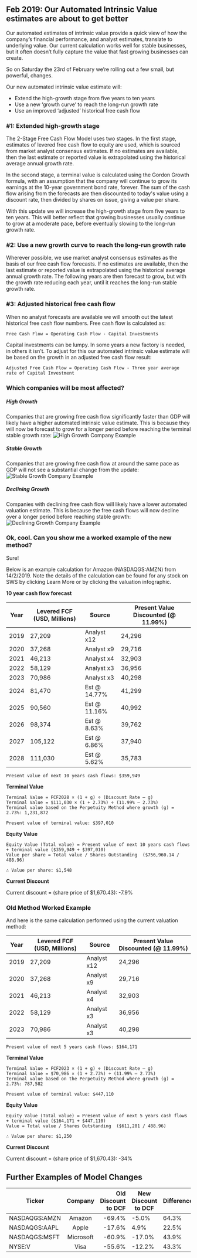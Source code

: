 ## Feb 2019: Our Automated Intrinsic Value estimates are about to get better

Our automated estimates of intrinsic value provide a quick view of how the company’s financial performance, and analyst estimates, translate to underlying value. Our current calculation works well for stable businesses, but it often doesn’t fully capture the value that fast growing businesses can create. 

So on Saturday the 23rd of February we’re rolling out a few small, but powerful, changes. 

Our new automated intrinsic value estimate will:

*  Extend the high-growth stage from five years to ten years
*  Use a new ‘growth curve’ to reach the long-run growth rate
*  Use an improved ‘adjusted’ historical free cash flow 

### #1: Extended high-growth stage

The 2-Stage Free Cash Flow Model uses two stages. In the first stage, estimates of levered free cash flow to equity are used, which is sourced from market analyst consensus estimates. If no estimates are available, then the last estimate or reported value is extrapolated using the historical average annual growth rate.

In the second stage, a terminal value is calculated using the Gordon Growth formula, with an assumption that the company will continue to grow its earnings at the 10-year government bond rate, forever. The sum of the cash flow arising from the forecasts are then discounted to today's value using a discount rate, then divided by shares on issue, giving a value per share.

With this update we will increase the high-growth stage from five years to ten years. This will better reflect that growing businesses usually continue to grow at a moderate pace, before eventually slowing to the long-run growth rate.

### #2: Use a new growth curve to reach the long-run growth rate

Wherever possible, we use market analyst consensus estimates as the basis of our free cash flow forecasts. If no estimates are available, then the last estimate or reported value is extrapolated using the historical average annual growth rate. The following years are then forecast to grow, but with the growth rate reducing each year, until it reaches the long-run stable growth rate. 



### #3: Adjusted historical free cash flow

When no analyst forecasts are available we will smooth out the latest historical free cash flow numbers. Free cash flow is calculated as:

    Free Cash Flow = Operating Cash Flow - Capital Investments

Capital investments can be lumpy. In some years a new factory is needed, in others it isn’t. To adjust for this our automated intrinsic value estimate will be based on the growth in an adjusted free cash flow result:

    Adjusted Free Cash Flow = Operating Cash Flow - Three year average rate of Capital Investment



### Which companies will be most affected?

##### High Growth

Companies that are growing free cash flow significantly faster than GDP will likely have a higher automated intrinsic value estimate. This is because they will now be forecast to grow for a longer period before reaching the terminal stable growth rate:
![High Growth Company Example](https://simplywall.st/build/images/landing/dcf-high-growth.png "High Growth Company Example")

##### Stable Growth

Companies that are growing free cash flow at around the same pace as GDP will not see a substantial change from the update: 
![Stable Growth Company Example](https://simplywall.st/build/images/landing/dcf-stable-growth.png "Stable Growth Company Example")

##### Declining Growth

Companies with declining free cash flow will likely have a lower automated valuation estimate. This is because the free cash flows will now decline over a longer period before reaching stable growth:
![Declining Growth Company Example](https://simplywall.st/build/images/landing/dcf-decline-growth.png "Declining Growth Company Example")

### Ok, cool. Can you show me a worked example of the new method?

Sure!

Below is an example calculation for Amazon (NASDAQGS:AMZN) from 14/2/2019. Note the details of the calculation can be found for any stock on SWS by clicking Learn More or by clicking the valuation infographic.

**10 year cash flow forecast**

| Year | Levered FCF (USD, Millions) | Source | Present Value Discounted (@ 11.99%) | 
| ---- | ---- | ---- | ---- |
| 2019 | 27,209 | Analyst x12 | 24,296 |
| 2020 | 37,268 | Analyst x9 | 29,716 |
| 2021 | 46,213 | Analyst x4 | 32,903 |
| 2022 | 58,129 | Analyst x3 | 36,956 |
| 2023 | 70,986 | Analyst x3 | 40,298 |
| 2024 | 81,470 | Est @ 14.77% | 41,299 |
| 2025 | 90,560 | Est @ 11.16% | 40,992 |
| 2026 | 98,374 | Est @ 8.63% | 39,762 |
| 2027 | 105,122 | Est @ 6.86% | 37,940 |
| 2028 | 111,030 | Est @ 5.62% | 35,783 |

    Present value of next 10 years cash flows: $359,949

**Terminal Value**

    Terminal Value = FCF2028 × (1 + g) ÷ (Discount Rate – g)
    Terminal Value = $111,030 × (1 + 2.73%) ÷ (11.99% – 2.73%)
    Terminal value based on the Perpetuity Method where growth (g) = 2.73%: 1,231,872

    Present value of terminal value: $397,010

**Equity Value**

    Equity Value (Total value) = Present value of next 10 years cash flows + terminal value ($359,949 + $397,010)
    Value per share = Total value / Shares Outstanding  ($756,960.14 / 488.96)

    ∴ Value per share: $1,548

**Current Discount**

Current discount = (share price of $1,670.43): -7.9%

### Old Method Worked Example

And here is the same calculation performed using the current valuation method:

| Year | Levered FCF (USD, Millions) | Source | Present Value Discounted (@ 11.99%) | 
| ---- | ---- | ---- | ---- |
| 2019 | 27,209 | Analyst x12 | 24,296 |
| 2020 | 37,268 | Analyst x9 | 29,716 |
| 2021 | 46,213 | Analyst x4 | 32,903 |
| 2022 | 58,129 | Analyst x3 | 36,956 |
| 2023 | 70,986 | Analyst x3 | 40,298 |

    Present value of next 5 years cash flows: $164,171

**Terminal Value**

    Terminal Value = FCF2023 × (1 + g) ÷ (Discount Rate – g)
    Terminal Value = $70,986 × (1 + 2.73%) ÷ (11.99% – 2.73%)
    Terminal value based on the Perpetuity Method where growth (g) = 2.73%: 787,582

    Present value of terminal value: $447,110

**Equity Value**

    Equity Value (Total value) = Present value of next 5 years cash flows + terminal value ($164,171 + $447,110)
    Value = Total value / Shares Outstanding  ($611,281 / 488.96)

    ∴ Value per share: $1,250

**Current Discount**

Current discount = (share price of $1,670.43): -34%



## Further Examples of Model Changes

| Ticker        |  Company  | Old Discount to DCF | New Discount to DCF | Difference |
|---------------|:---------:|--------------------:|---------------------|------------|
| NASDAQGS:AMZN |   Amazon  |              -69.4% | -5.0%               | 64.3%      |
| NASDAQGS:AAPL |   Apple   |              -17.6% | 4.9%                | 22.5%      |
| NASDAQGS:MSFT | Microsoft |              -60.9% | -17.0%              | 43.9%      |
| NYSE:V        | Visa      | -55.6%              | -12.2%              | 43.3%      |
